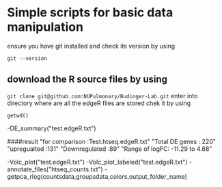# Simple scripts for basic data manipulation

ensure you have git installed 
and check its version by using 
```
git --version
```
## download the R source files by using 

`git clone git@github.com:NUPulmonary/Budinger-Lab.git`
enter into directory where are all the edgeR files are stored
chek it by using 

`getwd()`

-DE_summary("test.edgeR.txt")

####result
"for comparison :Test.htseq.edgeR.txt"
"Total DE genes : 220"
"upregualted :131"
"Downregulated :89"
"Range of logFC: -11.29 to 4.68"

-Volc_plot("test.edgeR.txt")
-Volc_plot_labeled("test.edgeR.txt")
-annotate_files("htseq_counts.txt") 
-getpca_rlog(countsdata,groupsdata,colors,output_folder_name)



